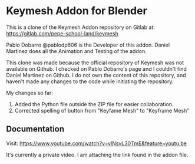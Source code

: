# Keymesh Addon for Blender

This is a clone of the Keymesh Addon repository on Gitlab at: https://gitlab.com/pepe-school-land/keymesh

Pablo Dobarro @pablodp606 is the Developer of this addon. Daniel Martinez does all the Animation and Testing of the addon.

This clone was made because the official repository of Keymesh was not available on Github. I checked on Pablo Dobarro's page and I couldn't find Daniel Martinez on Github. I do not own the content of this repository, and haven't made any changes to the code while initiating the repository.

My changes so far:
1. Added the Python file outside the ZIP file for easier collaboration.
2. Corrected spelling of button from "Keyfame Mesh" to "Keyframe Mesh"

## Documentation

Visit: https://www.youtube.com/watch?v=vlNsvL30TmE&feature=youtu.be

It's currently a private video. I am attaching the link found in the addon file.